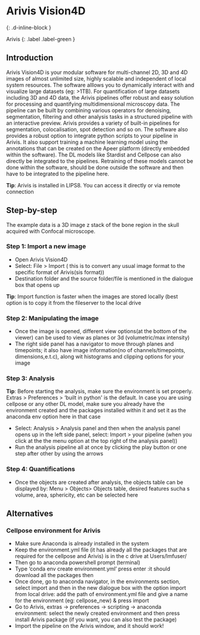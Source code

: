 # Arivis Vision4D
{: .d-inline-block }

Arivis 
{: .label .label-green }


## Introduction
Arivis Vision4D is your modular software for multi-channel 2D, 3D and 4D images of almost unlimited size, highly scalable and independent of local system resources. The software alllows you to dynamically interact with and visualize large datasets (eg: >1TB).  For quantification of large datasets including 3D and 4D data, the Arivis pipelines offer robust and easy solution for processing and  quantifying multidimensional microscopy data. The pipeline can be built by combining various operators for denoising, segmentation, filtering and other analysis tasks in a structured pipeline with an interactive preview. 
Arivis provides a variety of built-in pipelines for segmentation, colocalisation, spot detection and so on. The software also provides a robust option to integrate python scripts to your pipeline in Arivis. It also support training a machine learning model using the annotations that can be created on the Apeer platform (directly embedded within the software). The DL models like Stardist and Cellpose can also directly be integrated to the pipelines. Retraining of these models cannot be done within the software, should be done outside the software and then have to be integrated to the pipeline here.


**Tip**: Arivis is installed in LIPS8. You can access it directly or via remote connection


## Step-by-step

The example data is a 3D image z stack of the bone region in the skull acquired with Confocal microscope. 

### Step 1: Import a new image
*  Open Arivis Vision4D
* Select: File > Import ( this is to convert any usual image format to the specific format of Arivis(sis format))
* Destination folder and the source folder/file is mentioned in the dialogue box that opens up

**Tip**:  Import function is faster when the images are stored locally (best option is to copy it from the fileserver to the local drive

### Step 2: Manipulating the image
* Once the image is opened, different view options(at the bottom of the viewer) can be used to view as planes or 3d (volumetric/max intensity)
* The right side panel has a navigator to move through planes and timepoints; it also have image information(no of channels/timepoints, dimensions,e.t.c), along wit histograms and clipping options for your image

### Step 3: Analysis
**Tip**:  Before starting the analysis, make sure the environment is set properly.  Extras > Preferences > ‘built in python'  is the default.
In case you are using cellpose or any other DL model, make sure you already have the environment created and the packages installed within it and set it as the anaconda env option here in that case
* Select: Analysis > Analysis panel and then when the analysis panel opens up in the left side panel, select: Import > your pipeline (when you click at the the menu option at the top right of the analysis panel))
* Run the analysis pipeline all at once by clicking the play button or one step after other by using the arrows

### Step 4: Quantifications
* Once the objects are created after analysis, the objects table can be displayed by: Menu > Objects> Objects table, desired features sucha s volume, area, sphericity, etc can be selected here

## Alternatives

### Cellpose environment for Arivis
* Make sure Anaconda is already installed in the system
* Keep the environment.yml file (it has already all the packages that are required for the cellpose and Arivis) is in the c drive at Users/lmfuser/
* Then go to anaconda powershell prompt (terminal)
* Type ‘conda env create environment.yml’ press enter :it should download all the packages then
* Once done, go to anaconda navigator, in the environments section, select import and then in the new dialogue box with the option import from local drive: add the path of environment.yml file and give a name for the environment (eg: cellpose_new) & press import
* Go to Arivis, extras -> preferences -> scripting -> anaconda environment: select the newly created environment and then press install Arivis package (if you want, you can also test the package)
* Import the pipeline on the Arivis window, and it should work!


